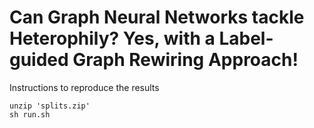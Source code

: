 # Can Graph Neural Networks tackle Heterophily? Yes, with a Label-guided Graph Rewiring Approach!



Instructions to reproduce the results 

```
unzip 'splits.zip'
sh run.sh
```
